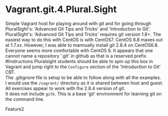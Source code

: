 # Vagrant.git.4.Plural.Sight
Simple Vagrant host for playing around with git and for going through PluralSight's: 'Advanced Git Tips and Tricks' and 'Introduction to Git'.
PluralSight's: 'Advanced Git Tips and Tricks' requires git version 1.8+. The easiest way to do this with CentOS is with CentOS7. CentOS 6.8 maxes out at 1.7.xx. 
However, I was able to mannually install git 2.8.4 on CentOS6.8. Everyone seems more comfortable with CentOS 6. 
It appears that one cannot name a repository '.git' in github as that is a reserved prefix. 
#Instructions
Pluralsight students should be able to spin up this box in Vagrant and jump right to the `Configure` section of the 'Introduction to Git' CBT.  
The .gitignore file is setup to be able to follow along with all the examples.  
I would use the `/vagrant/` directory as it is shared between host and guest.    
All exercises appear to work with the 2.8.4 version of git.  
It does not include `gitk`. This is a base 'git' environment for learning git on the command line. 

Feature2

